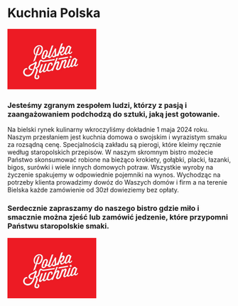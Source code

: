 # Kuchnia Polska
<img src = "restauracja-img/Polska Kuchnia.jpg" width = 200>

### Jesteśmy  zgranym zespołem  ludzi, którzy z pasją i zaangażowaniem podchodzą do sztuki, jaką jest gotowanie. 
Na bielski rynek kulinarny wkroczyliśmy dokładnie 1 maja 2024 roku. Naszym przesłaniem jest kuchnia domowa o swojskim i wyrazistym smaku za  rozsądną  cenę. Specjalnością  zakładu są pierogi, które kleimy ręcznie według staropolskich przepisów. W   naszym  skromnym  bistro  możecie Państwo skonsumować robione na bieżąco  krokiety,  gołąbki, placki, łazanki, bigos, surówki i wiele innych  domowych  potraw. Wszystkie wyroby na życzenie spakujemy w odpowiednie pojemniki na wynos. Wychodząc  na  potrzeby  klienta  prowadzimy dowóz do Waszych domów i firm a na terenie Bielska każde zamówienie od 30zł dowieziemy bez opłaty.

### Serdecznie  zapraszamy  do  naszego bistro gdzie miło i smacznie można zjeść lub zamówić jedzenie, które przypomni Państwu staropolskie smaki.


<img src = "restauracja-img/Polska Kuchnia.jpg" width = 200>
